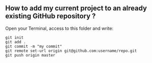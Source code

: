 ## How to add my current project to an already existing GitHub repository ?
Open your Terminal, access to this folder and write:
```shell
git init
git add .
git commit -m "my commit"
git remote set-url origin git@github.com:username/repo.git
git push origin master
```